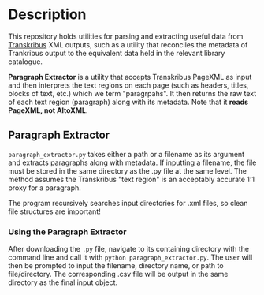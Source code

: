 # Description 

This repository holds utilities for parsing and extracting useful data from [Transkribus](transkribus.ai) XML outputs, such as a utility that reconciles the metadata of Trankribus output to the equivalent data held in the relevant library catalogue. 

**Paragraph Extractor** is a utility that accepts Transkribus PageXML as input and then interprets the text regions on each page (such as headers, titles, blocks of text, etc.) which we term "paragrpahs". It then returns the raw text of each text region (paragraph) along with its metadata. Note that it **reads PageXML, not AltoXML**. 

## Paragraph Extractor

`paragraph_extractor.py` takes either a path or a filename as its argument and extracts paragraphs along with metadata. If inputting a filename, the file must be stored in the same directory as the .py file at the same level. The method assumes the Transkribus "text region" is an acceptably accurate 1:1 proxy for a paragraph. 

The program recursively searches input directories for .xml files, so clean file structures are important! 

### Using the Paragraph Extractor

After downloading the `.py` file, navigate to its containing directory with the command line and call it with `python paragraph_extractor.py`. The user will then be prompted to input the filename, directory name, or path to file/directory. The corresponding .csv file will be output in the same directory as the final input object.  



